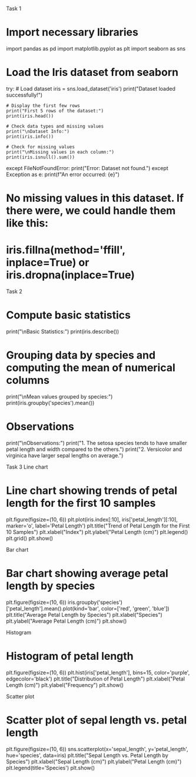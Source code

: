 Task 1

# Import necessary libraries
import pandas as pd
import matplotlib.pyplot as plt
import seaborn as sns

# Load the Iris dataset from seaborn
try:
    # Load dataset
    iris = sns.load_dataset('iris')
    print("Dataset loaded successfully!")

    # Display the first few rows
    print("First 5 rows of the dataset:")
    print(iris.head())

    # Check data types and missing values
    print("\nDataset Info:")
    print(iris.info())

    # Check for missing values
    print("\nMissing values in each column:")
    print(iris.isnull().sum())

except FileNotFoundError:
    print("Error: Dataset not found.")
except Exception as e:
    print(f"An error occurred: {e}")

# No missing values in this dataset. If there were, we could handle them like this:
# iris.fillna(method='ffill', inplace=True) or iris.dropna(inplace=True)


Task 2

# Compute basic statistics
print("\nBasic Statistics:")
print(iris.describe())

# Grouping data by species and computing the mean of numerical columns
print("\nMean values grouped by species:")
print(iris.groupby('species').mean())

# Observations
print("\nObservations:")
print("1. The setosa species tends to have smaller petal length and width compared to the others.")
print("2. Versicolor and virginica have larger sepal lengths on average.")


Task 3
Line chart
# Line chart showing trends of petal length for the first 10 samples
plt.figure(figsize=(10, 6))
plt.plot(iris.index[:10], iris['petal_length'][:10], marker='o', label='Petal Length')
plt.title("Trend of Petal Length for the First 10 Samples")
plt.xlabel("Index")
plt.ylabel("Petal Length (cm)")
plt.legend()
plt.grid()
plt.show()

Bar chart

# Bar chart showing average petal length by species
plt.figure(figsize=(10, 6))
iris.groupby('species')['petal_length'].mean().plot(kind='bar', color=['red', 'green', 'blue'])
plt.title("Average Petal Length by Species")
plt.xlabel("Species")
plt.ylabel("Average Petal Length (cm)")
plt.show()

Histogram

# Histogram of petal length
plt.figure(figsize=(10, 6))
plt.hist(iris['petal_length'], bins=15, color='purple', edgecolor='black')
plt.title("Distribution of Petal Length")
plt.xlabel("Petal Length (cm)")
plt.ylabel("Frequency")
plt.show()

Scatter plot

# Scatter plot of sepal length vs. petal length
plt.figure(figsize=(10, 6))
sns.scatterplot(x='sepal_length', y='petal_length', hue='species', data=iris)
plt.title("Sepal Length vs. Petal Length by Species")
plt.xlabel("Sepal Length (cm)")
plt.ylabel("Petal Length (cm)")
plt.legend(title='Species')
plt.show()
